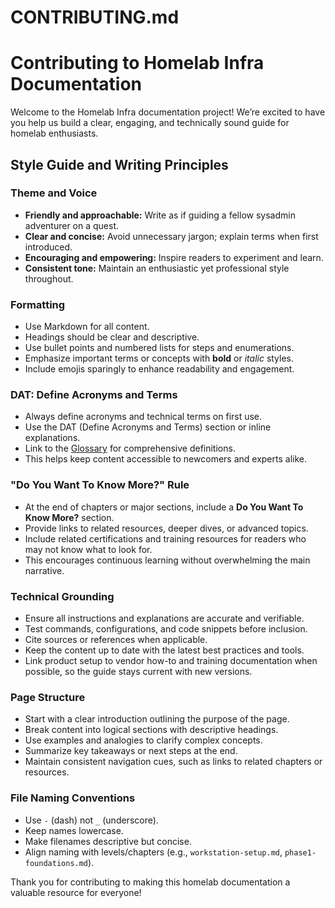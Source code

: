 # CONTRIBUTING.md

# Contributing to Homelab Infra Documentation

Welcome to the Homelab Infra documentation project! We’re excited to have you help us build a clear, engaging, and technically sound guide for homelab enthusiasts.

## Style Guide and Writing Principles

### Theme and Voice

- **Friendly and approachable:** Write as if guiding a fellow sysadmin adventurer on a quest.
- **Clear and concise:** Avoid unnecessary jargon; explain terms when first introduced.
- **Encouraging and empowering:** Inspire readers to experiment and learn.
- **Consistent tone:** Maintain an enthusiastic yet professional style throughout.

### Formatting

- Use Markdown for all content.
- Headings should be clear and descriptive.
- Use bullet points and numbered lists for steps and enumerations.
- Emphasize important terms or concepts with **bold** or *italic* styles.
- Include emojis sparingly to enhance readability and engagement.

### DAT: Define Acronyms and Terms

- Always define acronyms and technical terms on first use.
- Use the DAT (Define Acronyms and Terms) section or inline explanations.
- Link to the [Glossary](glossary.md) for comprehensive definitions.
- This helps keep content accessible to newcomers and experts alike.

### "Do You Want To Know More?" Rule

- At the end of chapters or major sections, include a **Do You Want To Know More?** section.
- Provide links to related resources, deeper dives, or advanced topics.
- Include related certifications and training resources for readers who may not know what to look for.
- This encourages continuous learning without overwhelming the main narrative.

### Technical Grounding

- Ensure all instructions and explanations are accurate and verifiable.
- Test commands, configurations, and code snippets before inclusion.
- Cite sources or references when applicable.
- Keep the content up to date with the latest best practices and tools.
- Link product setup to vendor how-to and training documentation when possible, so the guide stays current with new versions.

### Page Structure

- Start with a clear introduction outlining the purpose of the page.
- Break content into logical sections with descriptive headings.
- Use examples and analogies to clarify complex concepts.
- Summarize key takeaways or next steps at the end.
- Maintain consistent navigation cues, such as links to related chapters or resources.

### File Naming Conventions

- Use `-` (dash) not `_` (underscore).
- Keep names lowercase.
- Make filenames descriptive but concise.
- Align naming with levels/chapters (e.g., `workstation-setup.md`, `phase1-foundations.md`).

Thank you for contributing to making this homelab documentation a valuable resource for everyone!